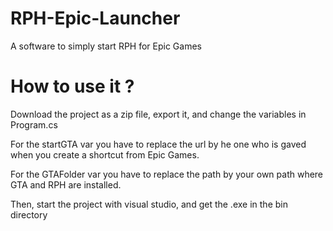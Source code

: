 # RPH-Epic-Launcher
A software to simply start RPH for Epic Games

# How to use it ?
Download the project as a zip file, export it, and change the variables in Program.cs

For the startGTA var you have to replace the url by he one who is gaved when you create a shortcut from Epic Games.

For the GTAFolder var you have to replace the path by your own path where GTA and RPH are installed.

Then, start the project with visual studio, and get the .exe in the bin directory
